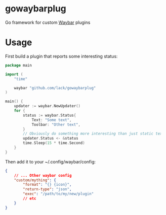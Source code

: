 # gowaybarplug

Go framework for custom [Waybar](https://github.com/Alexays/Waybar) plugins

# Usage

First build a plugin that reports some interesting status:

```go
package main

import (
    "time"

    waybar "github.com/lack/gowaybarplug"
)

main() {
    updater := waybar.NewUpdater()
    for {
        status := waybar.Status{
            Text: "Some text",
            Toolbar: "Other text",
        }
        // Obviously do something more interesting than just static text in the status...
        updater.Status <- &status
        time.Sleep(15 * time.Second)
    }
}
```

Then add it to your ~/.config/waybar/config:

```json
{
    // ... Other waybar config
    "custom/mything": {
        "format": "{} {icon}",
        "return-type": "json",
        "exec": "/path/to/my/new/plugin"
        // etc
    }
}
```
